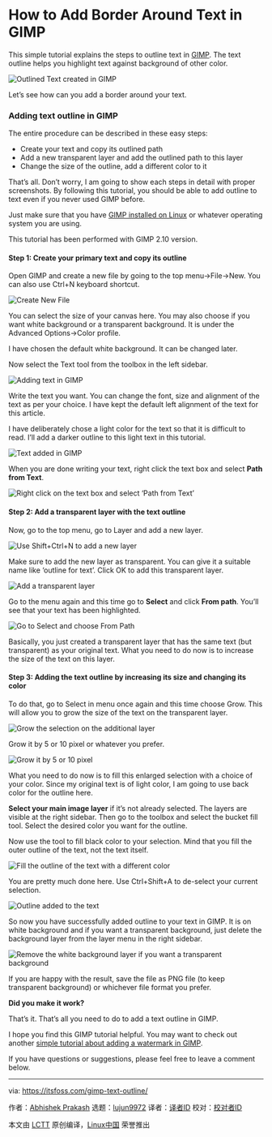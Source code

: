 [#]: collector: (lujun9972)
[#]: translator: (robsean)
[#]: reviewer: ( )
[#]: publisher: ( )
[#]: url: ( )
[#]: subject: (How to Add Border Around Text in GIMP)
[#]: via: (https://itsfoss.com/gimp-text-outline/)
[#]: author: (Abhishek Prakash https://itsfoss.com/author/abhishek/)

How to Add Border Around Text in GIMP
======

This simple tutorial explains the steps to outline text in [GIMP][1]. The text outline helps you highlight text against background of other color.

![Outlined Text created in GIMP][2]

Let’s see how can you add a border around your text.

### Adding text outline in GIMP

The entire procedure can be described in these easy steps:

  * Create your text and copy its outlined path
  * Add a new transparent layer and add the outlined path to this layer
  * Change the size of the outline, add a different color to it



That’s all. Don’t worry, I am going to show each steps in detail with proper screenshots. By following this tutorial, you should be able to add outline to text even if you never used GIMP before.

Just make sure that you have [GIMP installed on Linux][3] or whatever operating system you are using.

This tutorial has been performed with GIMP 2.10 version.

#### Step 1: Create your primary text and copy its outline

Open GIMP and create a new file by going to the top menu-&gt;File-&gt;New. You can also use Ctrl+N keyboard shortcut.

![Create New File][4]

You can select the size of your canvas here. You may also choose if you want white background or a transparent background. It is under the Advanced Options-&gt;Color profile.

I have chosen the default white background. It can be changed later.

Now select the Text tool from the toolbox in the left sidebar.

![Adding text in GIMP][5]

Write the text you want. You can change the font, size and alignment of the text as per your choice. I have kept the default left alignment of the text for this article.

I have deliberately chose a light color for the text so that it is difficult to read. I’ll add a darker outline to this light text in this tutorial.

![Text added in GIMP][6]

When you are done writing your text, right click the text box and select **Path from Text**.

![Right click on the text box and select ‘Path from Text’][7]

#### Step 2: Add a transparent layer with the text outline

Now, go to the top menu, go to Layer and add a new layer.

![Use Shift+Ctrl+N to add a new layer][8]

Make sure to add the new layer as transparent. You can give it a suitable name like ‘outline for text’. Click OK to add this transparent layer.

![Add a transparent layer][9]

Go to the menu again and this time go to **Select** and click **From path**. You’ll see that your text has been highlighted.

![Go to Select and choose From Path][10]

Basically, you just created a transparent layer that has the same text (but transparent) as your original text. What you need to do now is to increase the size of the text on this layer.

#### Step 3: Adding the text outline by increasing its size and changing its color

To do that, go to Select in menu once again and this time choose Grow. This will allow you to grow the size of the text on the transparent layer.

![Grow the selection on the additional layer][11]

Grow it by 5 or 10 pixel or whatever you prefer.

![Grow it by 5 or 10 pixel][12]

What you need to do now is to fill this enlarged selection with a choice of your color. Since my original text is of light color, I am going to use back color for the outline here.

**Select your main image layer** if it’s not already selected. The layers are visible at the right sidebar. Then go to the toolbox and select the bucket fill tool. Select the desired color you want for the outline.

Now use the tool to fill black color to your selection. Mind that you fill the outer outline of the text, not the text itself.

![Fill the outline of the text with a different color][13]

You are pretty much done here. Use Ctrl+Shift+A to de-select your current selection.

![Outline added to the text][14]

So now you have successfully added outline to your text in GIMP. It is on white background and if you want a transparent background, just delete the background layer from the layer menu in the right sidebar.

![Remove the white background layer if you want a transparent background][15]

If you are happy with the result, save the file as PNG file (to keep transparent background) or whichever file format you prefer.

**Did you make it work?**

That’s it. That’s all you need to do to add a text outline in GIMP.

I hope you find this GIMP tutorial helpful. You may want to check out another [simple tutorial about adding a watermark in GIMP][16].

If you have questions or suggestions, please feel free to leave a comment below.

--------------------------------------------------------------------------------

via: https://itsfoss.com/gimp-text-outline/

作者：[Abhishek Prakash][a]
选题：[lujun9972][b]
译者：[译者ID](https://github.com/译者ID)
校对：[校对者ID](https://github.com/校对者ID)

本文由 [LCTT](https://github.com/LCTT/TranslateProject) 原创编译，[Linux中国](https://linux.cn/) 荣誉推出

[a]: https://itsfoss.com/author/abhishek/
[b]: https://github.com/lujun9972
[1]: https://www.gimp.org/
[2]: https://i1.wp.com/itsfoss.com/wp-content/uploads/2019/12/outlined_text_GIMP.png?ssl=1
[3]: https://itsfoss.com/gimp-2-10-release/
[4]: https://i2.wp.com/itsfoss.com/wp-content/uploads/2019/12/create_outline_text_gimp_1.jpeg?ssl=1
[5]: https://i0.wp.com/itsfoss.com/wp-content/uploads/2019/12/outline_text_gimp_2.jpg?ssl=1
[6]: https://i0.wp.com/itsfoss.com/wp-content/uploads/2019/12/outline_text_gimp-3.jpg?ssl=1
[7]: https://i0.wp.com/itsfoss.com/wp-content/uploads/2019/12/outline_text_gimp_4.jpg?ssl=1
[8]: https://i1.wp.com/itsfoss.com/wp-content/uploads/2019/12/outline_text_gimp_5.jpg?ssl=1
[9]: https://i0.wp.com/itsfoss.com/wp-content/uploads/2019/12/outline_text_gimp_6.jpg?ssl=1
[10]: https://i1.wp.com/itsfoss.com/wp-content/uploads/2019/12/outline_text_gimp_7.jpg?ssl=1
[11]: https://i1.wp.com/itsfoss.com/wp-content/uploads/2019/12/outline_text_gimp_8.jpg?ssl=1
[12]: https://i1.wp.com/itsfoss.com/wp-content/uploads/2019/12/outline_text_gimp_9.jpg?ssl=1
[13]: https://i2.wp.com/itsfoss.com/wp-content/uploads/2019/12/outline_text_gimp_10.jpg?ssl=1
[14]: https://i0.wp.com/itsfoss.com/wp-content/uploads/2019/12/outline_text_gimp_11.jpg?ssl=1
[15]: https://i0.wp.com/itsfoss.com/wp-content/uploads/2019/12/outline_text_gimp_12.jpg?ssl=1
[16]: https://itsfoss.com/add-watermark-gimp-linux/
